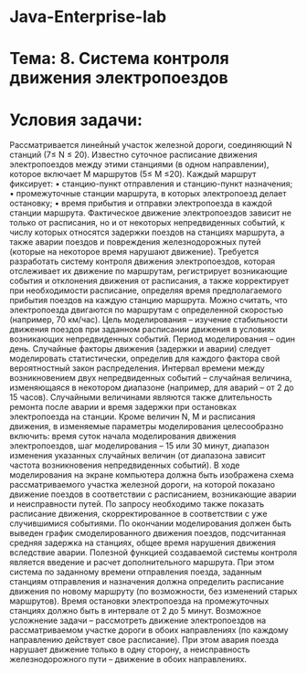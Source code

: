 # Java-Enterprise-lab
# Тема: 8. Система контроля движения электропоездов
# Условия задачи:


Рассматривается линейный участок железной
дороги, соединяющий N станций (7≤ N ≤ 20). Известно суточное
расписание движения электропоездов между этими станциями (в
одном направлении), которое включает M маршрутов (5≤ M ≤20).
Каждый маршрут фиксирует:
• станцию-пункт отправления и станцию-пункт назначения;
• промежуточные станции маршрута, в которых электропоезд делает остановку; •
время прибытия и отправки электропоезда в каждой станции маршрута.
Фактическое движение электропоездов зависит не только от расписания, но и от
некоторых непредвиденных событий, к числу которых относятся задержки
поездов на станциях маршрута, а также аварии поездов и
повреждения железнодорожных путей
(которые на некоторое время нарушают движение). Требуется разработать
систему контроля движения электропоездов, которая отслеживает их движение
по маршрутам, регистрирует возникающие события и отклонения движения от
расписания, а также корректирует при необходимости расписание, определяя
время предполагаемого прибытия поездов на каждую станцию маршрута. Можно
считать, что электропоезда двигаются по маршрутам с определенной скоростью
(например, 70 км/час). Цель моделирования – изучение стабильности движения
поездов при заданном расписании движения в условиях возникающих
непредвиденных событий. Период моделирования – один день.
Случайные факторы движения (задержки и аварии) следует моделировать
статистически, определив для каждого фактора свой вероятностный закон
распределения. Интервал времени между возникновением двух непредвиденных
событий – случайная величина, изменяющаяся в некотором диапазоне (например,
для аварий – от 2 до 15 часов). Случайными величинами являются также
длительность ремонта после аварии и время задержки при остановках
электропоезда на станции.
Кроме величин N, M и расписания движения, в изменяемые параметры
моделирования целесообразно включить: время суток начала моделирования
движения электропоездов, шаг моделирования – 15 или 30 минут, диапазон
изменения указанных случайных величин (от диапазона зависит частота
возникновения непредвиденных событий).
В ходе моделирования на экране компьютера должна быть изображена
схема рассматриваемого участка железной дороги, на которой показано
движение поездов в соответствии с расписанием, возникающие аварии и
неисправности путей. По запросу необходимо также показать расписание
движения, скорректированное в соответствии с уже случившимися событиями.
По окончании моделирования должен быть выведен график
смоделированного движения поездов, подсчитанная средняя задержка на
станциях, общее время нарушения движения вследствие аварии.
Полезной функцией создаваемой системы контроля является введение и
расчет дополнительного маршрута. При этом система
по заданному времени отправления поезда, заданным станциям отправления и
назначения должна определить расписание движения по новому маршруту (по
возможности, без изменений старых маршрутов). Время остановки
электропоезда на промежуточных станциях должно быть в интервале от 2 до 5
минут.
Возможное усложнение задачи – рассмотреть движение электропоездов на
рассматриваемом участке дороги в обоих направлениях (по каждому
направлению действует свое расписание). При этом авария поезда нарушает
движение только в одну сторону, а неисправность железнодорожного пути –
движение в обоих направлениях.
